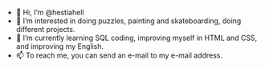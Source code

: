- 👋 Hi, I’m @hestiahell
- 👀 I’m interested in doing puzzles, painting and skateboarding, doing different projects.
- 🌱 I’m currently learning SQL coding, improving myself in HTML and CSS, and improving my English.
- 📫 To reach me, you can send an e-mail to my e-mail address.

<!---
hestiahell/hestiahell is a ✨ special ✨ repository because its `README.md` (this file) appears on your GitHub profile.
You can click the Preview link to take a look at your changes.
--->
